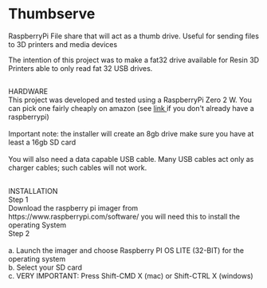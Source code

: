 # Thumbserve
RaspberryPi File share that will act as a thumb drive.  Useful for sending files to 3D printers and media devices

The intention of this project was to make a fat32 drive available for Resin 3D Printers able to only read fat 32 USB drives. 

## 
<div> HARDWARE </div>
This project was developed and tested using a RaspberryPi Zero 2 W. You can pick one fairly cheaply on amazon (see <a href="https://amzn.to/3nKTyhV"> link </a> if you don't already have a raspberrypi)
<br><br>
Important note: the installer will create an 8gb drive make sure you have at least a 16gb SD card
<br><br>
You will also need a data capable USB cable.  Many USB cables act only as charger cables; such cables will not work.

##
<div> INSTALLATION </div>

<DIV> Step 1 </DIV>
Download the raspberry pi imager from https://www.raspberrypi.com/software/ you will need this to install the operating System

<DIV> Step 2 </DIV>
<BR>
a. Launch the imager and choose Raspberry PI OS LITE (32-BIT) for the operating system <BR>
b. Select your SD card <BR>
c. VERY IMPORTANT: Press Shift-CMD X (mac) or Shift-CTRL X (windows) <BR>



